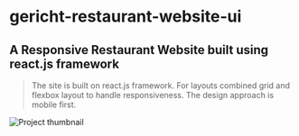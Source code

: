 # gericht-restaurant-website-ui
## A Responsive Restaurant Website built using react.js framework

> The site is built on react.js framework. For layouts combined grid and flexbox layout to handle responsiveness. The design approach is mobile first.



![Project thumbnail](/RestaurantHome.jpg)
 
